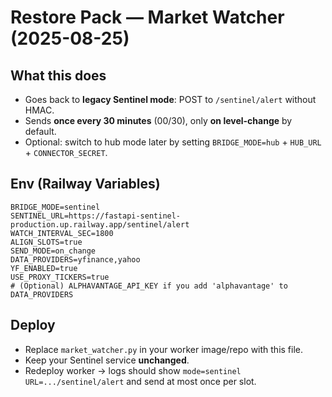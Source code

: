 # Restore Pack — Market Watcher (2025-08-25)

## What this does
- Goes back to **legacy Sentinel mode**: POST to `/sentinel/alert` without HMAC.
- Sends **once every 30 minutes** (00/30), only **on level-change** by default.
- Optional: switch to hub mode later by setting `BRIDGE_MODE=hub` + `HUB_URL` + `CONNECTOR_SECRET`.

## Env (Railway Variables)
```
BRIDGE_MODE=sentinel
SENTINEL_URL=https://fastapi-sentinel-production.up.railway.app/sentinel/alert
WATCH_INTERVAL_SEC=1800
ALIGN_SLOTS=true
SEND_MODE=on_change
DATA_PROVIDERS=yfinance,yahoo
YF_ENABLED=true
USE_PROXY_TICKERS=true
# (Optional) ALPHAVANTAGE_API_KEY if you add 'alphavantage' to DATA_PROVIDERS
```

## Deploy
- Replace `market_watcher.py` in your worker image/repo with this file.
- Keep your Sentinel service **unchanged**.
- Redeploy worker → logs should show `mode=sentinel URL=.../sentinel/alert` and send at most once per slot.

